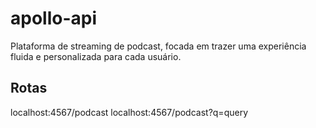 # apollo-api
Plataforma de streaming de podcast, focada em trazer uma experiência fluida e personalizada para cada usuário.  

## Rotas

localhost:4567/podcast
localhost:4567/podcast?q=query
